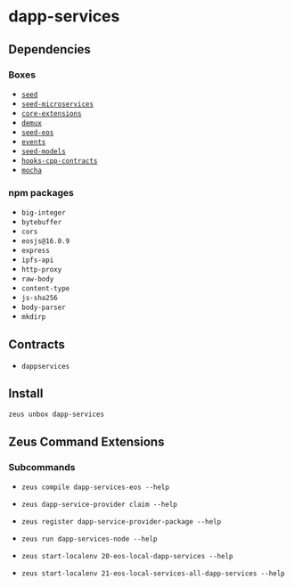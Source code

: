 
dapp-services 
====================




## Dependencies
### Boxes
* [`seed`](seed.md)
* [`seed-microservices`](seed-microservices.md)
* [`core-extensions`](core-extensions.md)
* [`demux`](demux.md)
* [`seed-eos`](seed-eos.md)
* [`events`](events.md)
* [`seed-models`](seed-models.md)
* [`hooks-cpp-contracts`](hooks-cpp-contracts.md)
* [`mocha`](mocha.md)
### npm packages
* `big-integer`
* `bytebuffer`
* `cors`
* `eosjs@16.0.9`
* `express`
* `ipfs-api`
* `http-proxy`
* `raw-body`
* `content-type`
* `js-sha256`
* `body-parser`
* `mkdirp`
## Contracts
* `dappservices`
## Install
```bash
zeus unbox dapp-services
```


## Zeus Command Extensions

### Subcommands
* ```zeus compile dapp-services-eos --help```

* ```zeus dapp-service-provider claim --help```

* ```zeus register dapp-service-provider-package --help```

* ```zeus run dapp-services-node --help```

* ```zeus start-localenv 20-eos-local-dapp-services --help```

* ```zeus start-localenv 21-eos-local-services-all-dapp-services --help```

